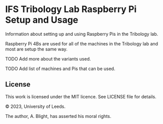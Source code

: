 # IFS Tribology Lab Raspberry Pi Setup and Usage

Information about setting up and using Raspberry Pis in the Tribology lab.

Raspberry Pi 4Bs are used for all of the machines in the Tribology lab and most are setup the same way.

TODO Add more about the variants used.

TODO Add list of machines and Pis that can be used.

## License

This work is licensed under the MIT licence.  See LICENSE file for details.

© 2023, University of Leeds.

The author, A. Blight, has asserted his moral rights.
